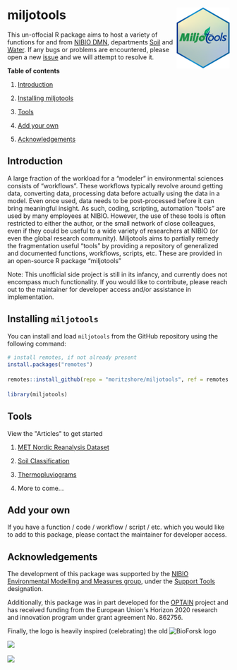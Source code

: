 # miljotools <img src="man/figures/logo.png" align="right" height="138"/>

This un-offocial R package aims to host a variety of functions for and from [NIBIO DMN](https://www.nibio.no/en/about-eng/our-divisions/division-of-environment-and-natural-resources?locationfilter=true), departments [Soil](https://www.nibio.no/en/about-eng/our-divisions/division-of-environment-and-natural-resources/soil-and-land-use?locationfilter=true) and [Water](https://www.nibio.no/en/about-eng/our-divisions/division-of-environment-and-natural-resources/hydrology-and-water-environment?locationfilter=true). If any bugs or problems are encountered, please open a new [issue](https://github.com/moritzshore/miljotools/issues) and we will attempt to resolve it.


**Table of contents**

1. [Introduction](#introduction)

2.  [Installing miljotools](#install)

3.  [Tools](#start)

4.  [Add your own](#add)

5.  [Acknowledgements](#ack)

## Introduction <a name="introduction"></a>

A large fraction of the workload for a “modeler” in environmental sciences consists of “workflows”. These workflows typically revolve around getting data, converting data, processing data before actually using the data in a model. Even once used, data needs to be post-processed before it can bring meaningful insight. As such, coding, scripting, automation “tools” are used by many employees at NIBIO. However, the use of these tools is often restricted to either the author, or the small network of close colleagues, even if they could be useful to a wide variety of researchers at NIBIO (or even the global research community). Miljotools aims to partially remedy the fragmentation useful “tools” by providing a repository of generalized and documented functions, workflows, scripts, etc. These are provided in an open-source R package “miljotools”

Note: This unofficial side project is still in its infancy, and currently does not encompass much functionality. If you would like to contribute, please reach out to the maintainer for developer access and/or assistance in implementation.

## Installing `miljotools` <a name="install"></a>

You can install and load `miljotools` from the GitHub repository using the following command:

``` r
# install remotes, if not already present
install.packages("remotes")

remotes::install_github(repo = "moritzshore/miljotools", ref = remotes::github_release())

library(miljotools)
```

## Tools <a name="start"></a>

View the "Articles" to get started

1.  [MET Nordic Reanalysis Dataset](https://moritzshore.github.io/miljotools/articles/metno_reanal.html)

2.  [Soil Classification](https://moritzshore.github.io/miljotools/articles/Norwegian_Soil_Classification.html)

3.  [Thermopluviograms](https://moritzshore.github.io/miljotools/articles/thermopluviograms.html)
 
4.  More to come...

## Add your own <a name="add"></a>

If you have a function / code / workflow / script / etc. which you would like to add to this package, please contact the maintainer for developer access.

## Acknowledgements <a name="ack"></a>

The development of this package was supported by the [NIBIO Environmental Modelling and Measures group](https://www.nibio.no/en/subjects/environment/environmental-modelling-and-measures?locationfilter=true), under the [Support Tools](https://www.nibio.no/en/subjects/environment/environmental-modelling-and-measures/support-tools?locationfilter=true) designation.

Additionally, this package was in part developed for the [OPTAIN](https://optain.eu/) project and has received funding from the European Union's Horizon 2020 research and innovation program under grant agreement No. 862756.

Finally, the logo is heavily inspired (celebrating) the old <img src="https://github.com/user-attachments/assets/cc004282-b64d-4357-8350-a3a48f279053" width="70" title="BioForsk"/> logo

![](https://github.com/user-attachments/assets/e05d7984-a936-4114-8fc9-954444589a67)

![](https://github.com/user-attachments/assets/01563fb1-4300-4480-bfaf-3e6bd026814a)




